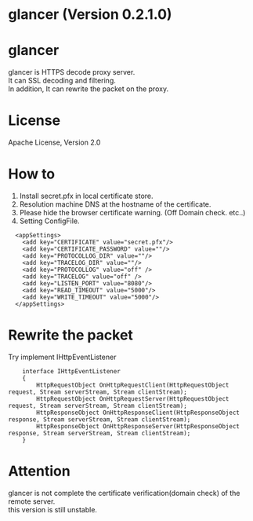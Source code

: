 glancer (Version 0.2.1.0)
=======

# glancer  

glancer is HTTPS decode proxy server.  
It can SSL decoding and filtering.  
In addition, It can rewrite the packet on the proxy.  

# License  
Apache License, Version 2.0  
  
# How to  
  
1. Install secret.pfx in local certificate store.  
2. Resolution machine DNS at the hostname of the certificate.  
3. Please hide the browser certificate warning. (Off Domain check. etc..)
4. Setting ConfigFile.  

```
  <appSettings>
    <add key="CERTIFICATE" value="secret.pfx"/>
    <add key="CERTIFICATE_PASSWORD" value=""/>
    <add key="PROTOCOLLOG_DIR" value=""/>
    <add key="TRACELOG_DIR" value=""/>
    <add key="PROTOCOLLOG" value="off" />
    <add key="TRACELOG" value="off" />
    <add key="LISTEN_PORT" value="8080"/>
    <add key="READ_TIMEOUT" value="5000"/>
    <add key="WRITE_TIMEOUT" value="5000"/>
  </appSettings>
```

# Rewrite the packet  
  
Try implement IHttpEventListener  

```
    interface IHttpEventListener
    {
        HttpRequestObject OnHttpRequestClient(HttpRequestObject request, Stream serverStream, Stream clientStream);
        HttpRequestObject OnHttpRequestServer(HttpRequestObject request, Stream serverStream, Stream clientStream);
        HttpResponseObject OnHttpResponseClient(HttpResponseObject response, Stream serverStream, Stream clientStream);
        HttpResponseObject OnHttpResponseServer(HttpResponseObject response, Stream serverStream, Stream clientStream);
    }
```
  
  
  

#  Attention  

glancer is not complete the certificate verification(domain check) of the remote server.  
this version is still unstable.


